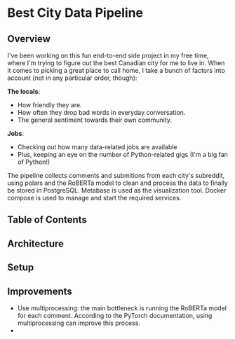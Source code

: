 # Best City Data Pipeline
## Overview
I've been working on this fun end-to-end side project in my free time, where I'm trying to figure out the best Canadian city for me to live in. When it comes to picking a great place to call home, I take a bunch of factors into account (not in any particular order, though):

**The locals**:

* How friendly they are.
* How often they drop bad words in everyday conversation.
* The general sentiment towards their own community.

**Jobs**:

* Checking out how many data-related jobs are available
* Plus, keeping an eye on the number of Python-related gigs (I'm a big fan of Python!)

The pipeline collects comments and submitions from each city's subreddit, using polars and the RoBERTa model to clean and process the data to finally be stored in PostgreSQL. Metabase is used as the visualization tool. Docker compose is used to manage and start the required services.
## Table of Contents
## Architecture

## Setup
## Improvements

- Use multiprocessing: the main bottleneck is running the RoBERTa model for each comment. According to the PyTorch documentation, using multiprocessing can improve this process.
- 
